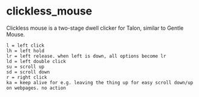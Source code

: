 # clickless_mouse

Clickless mouse is a two-stage dwell clicker for Talon, similar to Gentle Mouse.

```
l = left click
lh = left hold
lr = left release. when left is down, all options become lr
ld = left double click
su = scroll up
sd = scroll down
r = right click
ka = keep alive for e.g. leaving the thing up for easy scroll down/up on webpages. no action
```
